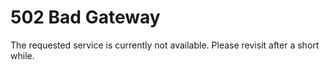 # 502 Bad Gateway

The requested service is currently not available. Please revisit after
a short while.
